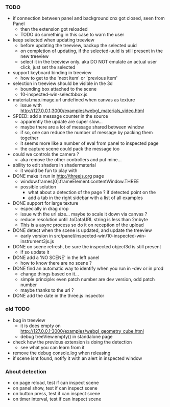 ### TODO
- if connection between panel and background cnx got closed, seen from Panel
  - then the extension got reloaded
  - TODO do something in this case to warn the user
- keep selected when updating treeview
  - before updating the treeview, backup the selected uuid
  - on completion of updating, if the selected-uuid is still present in the new treeview
  - select it in the treeview only. aka DO NOT emulate an actual user click, just set the selected
- support keyboard binding in treeview
  - how to get to the 'next item' or 'previous item'
- selection in treeview should be visible in the 3d
  - bounding box attached to the scene
  - 10-inspected-win-selectbbox.js
- material.map.image.url undefined when canvas as texture
  - issue with http://127.0.0.1:3000/examples/webgl_materials_video.html
- SPEED: add a message counter in the source
  - apparently the update are super slow...
  - maybe there are a lot of message shared between window
  - if so, one can reduce the number of message by packing them together
  - it seems more like a number of eval from panel to inspected page
  - the capture scene could pack the message too
- could we controls the camera ? 
  - aka remove the other controllers and put mine...
- ability to edit shaders in shadermaterial
  - it would be fun to play with
- DONE make it run in http://threejs.org page
  - window.frames[0].frameElement.contentWindow.THREE
  - possible solution
    - what about a detection of the page ? if detected point on the 
    - add a tab in the right sidebar with a list of all examples
- DONE support for large texture
  - especially in drag drop
  - issue with the url size... maybe to scale it down via canvas ?
  - reduce resolution until .toDataURL string is less than 2mbyte
  - This is a async process so do it on reception of the upload
- DONE detect when the scene is updated, and update the treeview
  - early version in src/panel/inspected-win/10-inspected-win-instrument3js.js
- DONE on scene refresh, be sure the inspected object3d is still present
  - if so update it
- DONE add a 'NO SCENE' in the left panel
  - how to know there are no scene ?
- DONE find an automatic way to identify when you run in -dev or in prod
  - change things based on it... 
  - simple principle: even patch number are dev version, odd patch number
  - maybe thanks to the url ?
- DONE add the date in the three.js inspector

### old TODO
- bug in treeview
  - it is does empty on http://127.0.0.1:3000/examples/webgl_geometry_cube.html
  - debug treeView.empty() in standalone page
- check how the previous extension is doing the detection
  - see what you can learn from it
- remove the debug console.log when releasing
- if scene isnt found, notify it with an alert in inspected window

### About detection
- on page reload, test if can inspect scene
- on panel show, test if can inspect scene
- on button press, test if can inspect scene
- on timer interval, test if can inspect scene
